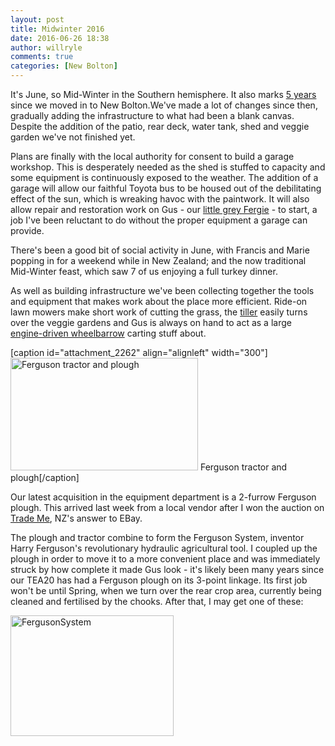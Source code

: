 ```yaml
---
layout: post
title: Midwinter 2016
date: 2016-06-26 18:38
author: willryle
comments: true
categories: [New Bolton]
---
```

It's June, so Mid-Winter in the Southern hemisphere. It also marks <a href="https://willryle.wordpress.com/2011/06/03/d-day-is-here/" target="_blank">5 years</a> since we moved in to New Bolton.<!--more-->We've made a lot of changes since then, gradually adding the infrastructure to what had been a blank canvas. Despite the addition of the patio, rear deck, water tank, shed and veggie garden we've not finished yet.

Plans are finally with the local authority for consent to build a garage workshop. This is desperately needed as the shed is stuffed to capacity and some equipment is continuously exposed to the weather. The addition of a garage will allow our faithful Toyota bus to be housed out of the debilitating effect of the sun, which is wreaking havoc with the paintwork. It will also allow repair and restoration work on Gus - our <a href="https://willryle.wordpress.com/2013/04/21/gaining-traction/" target="_blank">little grey Fergie</a> - to start, a job I've been reluctant to do without the proper equipment a garage can provide.

There's been a good bit of social activity in June, with Francis and Marie popping in for a weekend while in New Zealand; and the now traditional Mid-Winter feast, which saw 7 of us enjoying a full turkey dinner.

As well as building infrastructure we've been collecting together the tools and equipment that makes work about the place more efficient. Ride-on lawn mowers make short work of cutting the grass, the <a href="https://willryle.wordpress.com/2015/10/12/spring-time-preparations/" target="_blank">tiller</a> easily turns over the veggie gardens and Gus is always on hand to act as a large <a href="https://willryle.wordpress.com/2014/10/26/still-barking-mad/" target="_blank">engine-driven wheelbarrow</a> carting stuff about.

[caption id="attachment_2262" align="alignleft" width="300"]<a href="https://willryle.files.wordpress.com/2016/06/004.jpg" target="_blank"><img class="wp-image-2262 size-medium" src="https://willryle.files.wordpress.com/2016/06/004.jpg?w=300" alt="Ferguson tractor and plough" width="300" height="180" /></a> Ferguson tractor and plough[/caption]

Our latest acquisition in the equipment department is a 2-furrow Ferguson plough. This arrived last week from a local vendor after I won the auction on <a href="http://www.trademe.co.nz" target="_blank">Trade Me</a>, NZ's answer to EBay.

The plough and tractor combine to form the Ferguson System, inventor Harry Ferguson's revolutionary hydraulic agricultural tool. I coupled up the plough in order to move it to a more convenient place and was immediately struck by how complete it made Gus look - it's likely been many years since our TEA20 has had a Ferguson plough on its 3-point linkage. Its first job won't be until Spring, when we turn over the rear crop area, currently being cleaned and fertilised by the chooks. After that, I may get one of these:

<a href="https://willryle.files.wordpress.com/2016/06/fergusonsystem.jpg" target="_blank"><img class="aligncenter wp-image-2263 size-full" src="https://willryle.files.wordpress.com/2016/06/fergusonsystem.jpg" alt="FergusonSystem" width="261" height="193" /></a>
